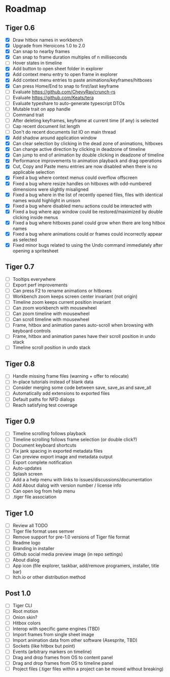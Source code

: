 # Roadmap

## Tiger 0.6

- [x] Draw hitbox names in workbench
- [x] Upgrade from Heroicons 1.0 to 2.0
- [x] Can snap to nearby frames
- [x] Can snap to frame duration multiples of n milliseconds
- [ ] Hover states in timeline
- [x] Add button to open sheet folder in explorer
- [x] Add context menu entry to open frame in explorer
- [x] Add context menu entries to paste animations/keyframes/hitboxes
- [x] Can press Home/End to snap to first/last keyframe
- [ ] Evaluate https://github.com/ChevyRay/crunch-rs
- [ ] Evaluate https://github.com/Keats/tera
- [ ] Evaluate typeshare to auto-generate typescript DTOs
- [ ] Mutable trait on app handle
- [ ] Command trait
- [ ] After deleting keyframes, keyframe at current time (if any) is selected
- [ ] Cap recent document list length
- [ ] Don't do recent documents list IO on main thread
- [x] Add shadow around application window
- [x] Can clear selection by clicking in the dead zone of animations, hitboxes
- [x] Can change active direction by clicking in deadzone of timeline
- [x] Can jump to end of animation by double clicking in deadzone of timeline
- [x] Performance improvements to animation playback and drag operations
- [x] Cut, Copy and Paste menu entries are now disabled when there is no applicable selection
- [x] Fixed a bug where context menus could overflow offscreen
- [x] Fixed a bug where resize handles on hitboxes with odd-numbered dimensions were slightly misaligned
- [x] Fixed a bug where in the list of recently opened files, files with identical names would highlight in unison
- [x] Fixed a bug where disabled menu actions could be interacted with
- [x] Fixed a bug where app window could be restored/maximized by double clicking inside menus
- [x] Fixed a bug where hitboxes panel could grow when there are long hitbox names
- [x] Fixed a bug where animations could or frames could incorrectly appear as selected
- [x] Fixed minor bugs related to using the Undo command immediately after opening a spritesheet

## Tiger 0.7

- [ ] Tooltips everywhere
- [ ] Export perf improvements
- [ ] Can press F2 to rename animations or hitboxes
- [ ] Workbench zoom keeps screen center invariant (not origin)
- [ ] Timeline zoom keeps current position invariant
- [ ] Can zoom workbench with mousewheel
- [ ] Can zoom timeline with mousewheel
- [ ] Can scroll timeline with mousewheel
- [ ] Frame, hitbox and animation panes auto-scroll when browsing with keyboard controls
- [ ] Frame, hitbox and animation panes have their scroll position in undo stack
- [ ] Timeline scroll position in undo stack

## Tiger 0.8

- [ ] Handle missing frame files (warning + offer to relocate)
- [ ] In-place tutorials instead of blank data
- [ ] Consider merging some code between save, save_as and save_all
- [ ] Automatically add extensions to exported files
- [ ] Default paths for NFD dialogs
- [ ] Reach satisfying test coverage

## Tiger 0.9

- [ ] Timeline scrolling follows playback
- [ ] Timeline scrolling follows frame selection (or double click?)
- [ ] Document keyboard shortcuts
- [ ] Fix jank spacing in exported metadata files
- [ ] Can preview export image and metadata output
- [ ] Export complete notification
- [ ] Auto-updates
- [ ] Splash screen
- [ ] Add a a help menu with links to issues/discussions/documentation
- [ ] Add About dialog with version number / license info
- [ ] Can open log from help menu
- [ ] .tiger file association

## Tiger 1.0

- [ ] Review all TODO
- [ ] Tiger file format uses semver
- [ ] Remove support for pre-1.0 versions of Tiger file format
- [ ] Readme logo
- [ ] Branding in installer
- [ ] Github social media preview image (in repo settings)
- [ ] About dialog
- [ ] App icon (file explorer, taskbar, add/remove programers, installer, title bar)
- [ ] Itch.io or other distribution method

## Post 1.0

- [ ] Tiger CLI
- [ ] Root motion
- [ ] Onion skin?
- [ ] Hitbox colors
- [ ] Interop with specific game engines (TBD)
- [ ] Import frames from single sheet image
- [ ] Import animation data from other software (Asesprite, TBD)
- [ ] Sockets (like hitbox but point)
- [ ] Events (arbitrary markers on timeline)
- [ ] Drag and drop frames from OS to content panel
- [ ] Drag and drop frames from OS to timeline panel
- [ ] Project files (.tiger files within a project can be moved without breaking)
